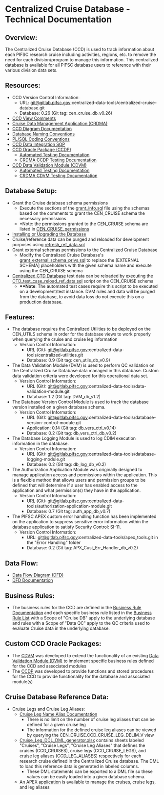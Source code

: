 # Centralized Cruise Database - Technical Documentation

## Overview:
The Centralized Cruise Database (CCD) is used to track information about each PIFSC research cruise including activities, regions, etc. to remove the need for each division/program to manage this information. This centralized database is available for all PIFSC database users to reference with their various division data sets.

## Resources:
-   CCD Version Control Information:
    -   URL: git@gitlab.pifsc.gov:centralized-data-tools/centralized-cruise-database.git
    -   Database: 0.26 (Git tag: cen_cruise_db_v0.26)
-   [CCD View Comments](./centralized_cruise_DB_view_comments.xlsx)
-   [Cruise Data Management Application (CRDMA)](../CRDMA/docs/Cruise%20Data%20Management%20Application%20-%20Technical%20Documentation.md)
-   [CCD Diagram Documentation](./Centralized%20Cruise%20Database%20Diagram%20Documentation.md)
-   [Database Naming Conventions](./Centralized%20Cruise%20Database%20-%20DB%20Naming%20Conventions.md)
-   [PL/SQL Coding Conventions](./Centralized%20Cruise%20Database%20-%20PLSQL%20Coding%20Conventions.md)
-   [CCD Data Integration SOP](./Centralized%20Cruise%20Database%20-%20Data%20Integration%20SOP.md)
-   [CCD Oracle Package (CCDP)](./packages/CCDP/CCDP%20Documentation.md)
    -   [Automated Testing Documentation](./packages/CCDP/test%20cases/CCDP%20Testing%20Documentation.md)
    -   [CRDMA CCDP Testing Documentation](../CRDMA/docs/test_cases/packages/CCDP/CRDMA%20CCDP%20Testing%20Documentation.md)
-   [CCD Data Validation Module (CDVM)](./packages/CDVM/CDVM%20Documentation.md)
    -   [Automated Testing Documentation](./packages/CDVM/test%20cases/CDVM%20Testing%20Documentation.md)
    -   [CRDMA CDVM Testing Documentation](../CRDMA/docs/test_cases/packages/CDVM/CRDMA%20CDVM%20Testing%20Documentation.md)

## Database Setup:
-   Grant the Cruise database schema permissions
    -   Execute the sections of the [grant_info.sql](../SQL/queries/grant_info.sql) file using the schemas based on the comments to grant the CEN_CRUISE schema the necessary permissions
    -   *Note: the permissions granted to the CEN_CRUISE schema are listed in [CEN_CRUISE_permissions](./CEN_CRUISE_permissions.xlsx)
-   [Installing or Upgrading the Database](./Installing%20or%20Upgrading%20the%20Database.md)
-   Cruise/reference data can be purged and reloaded for development purposes using [refresh_ref_data.sql](../SQL/queries/refresh_ref_data.sql)
-   Grant external schemas permissions to the Centralized Cruise Database
    -   Modify the Centralized Cruise Database's [grant_external_schema_privs.sql](../SQL/queries/grant_external_schema_privs.sql) to replace the [EXTERNAL SCHEMA] placeholders with the given schema name and execute using the CEN_CRUISE schema
-   [Centralized CTD Database](https://gitlab.pifsc.gov/centralized-data-tools/centralized-ctd) test data can be reloaded by executing the [CTD_test_case_reload_ref_data.sql](../SQL/queries/Centralized%20CTD/CTD_test_case_reload_ref_data.sql) script on the CEN_CRUISE schema
    -   **\*\*Note**: The automated test cases require this script to be executed on a development/test instance. DVM rules and data will be purged from the database, to avoid data loss do not execute this on a production database.
## Features:
-   The database requires the Centralized Utilities to be deployed on the CEN_UTILS schema in order for the database views to work properly when querying the cruise and cruise leg information
    -   Version Control Information:
        -   URL (Git): git@gitlab.pifsc.gov:centralized-data-tools/centralized-utilities.git
        -   Database: 0.9 (Git tag: cen_utils_db_v0.9)
-   The Data Validation Module (DVM) is used to perform QC validation on the Centralized Cruise Database data managed in this database. Custom data validation criteria were developed for this operational data set.
    -   Version Control Information:
        -   URL (Git): git@gitlab.pifsc.gov:centralized-data-tools/data-validation-module.git
        -   Database: 1.2 (Git tag: DVM_db_v1.2)
-   The Database Version Control Module is used to track the database version installed on a given database schema.
    -   Version Control Information:
        -   URL (Git): git@gitlab.pifsc.gov:centralized-data-tools/database-version-control-module.git
        -   Application: 0.14 (Git tag: db_vers_ctrl_v0.14)
        -   Database: 0.2 (Git tag: db_vers_ctrl_db_v0.2)
-   The Database Logging Module is used to log CDIM execution information in the database.
    -   Version Control Information:
        -   URL (Git): git@gitlab.pifsc.gov:centralized-data-tools/database-logging-module.git
        -   Database: 0.2 (Git tag: db_log_db_v0.2)
-   The Authorization Application Module was originally designed to manage application access and permissions within the application. This is a flexible method that allows users and permission groups to be defined that will determine if a user has enabled access to the application and what permission(s) they have in the application.
    -   Version Control Information:
        -   URL (Git): git@gitlab.pifsc.gov:centralized-data-tools/authorization-application-module.git
        -   Database: 0.7 (Git tag: auth_app_db_v0.7)
-   The PIFSC APEX custom error handling function has been implemented on the application to suppress sensitive error information within the database application to satisfy Security Control: SI-11.
    -   Version Control Information:
        -   URL: git@gitlab.pifsc.gov:centralized-data-tools/apex_tools.git in the "Error Handling" folder
        -   Database: 0.2 (Git tag: APX_Cust_Err_Handler_db_v0.2)

## Data Flow:
-   [Data Flow Diagram (DFD)](./DFD/Centralized%20Cruise%20DFD.pdf)
-   [DFD Documentation](./DFD/Centralized%20Cruise%20Data%20Flow%20Diagram%20Documentation.md)

## Business Rules:
-   The business rules for the CCD are defined in the [Business Rule Documentation](./Centralized%20Cruise%20Database%20-%20Business%20Rule%20Documentation.md) and each specific business rule listed in the [Business Rule List](./Centralized%20Cruise%20Database%20-%20Business%20Rule%20List.xlsx) with a Scope of "Cruise DB" apply to the underlying database and rules with a Scope of "Data QC" apply to the QC criteria used to evaluate Cruise data in the underlying database.

## Custom CCD Oracle Packages:
-   The [CDVM](./packages/CDVM/CDVM%20Documentation.md) was developed to extend the functionality of an existing [Data Validation Module (DVM)](https://gitlab.pifsc.gov/centralized-data-tools/data-validation-module) to implement specific business rules defined for the CCD and associated modules
-   The [CCDP](./packages/CCDP/CCDP%20Documentation.md) was developed to provide functions and stored procedures for the CCD to provide functionality for the database and associated module(s)

## Cruise Database Reference Data:
-   Cruise Legs and Cruise Leg Aliases:
    -   [Cruise Leg Name Alias Documentation](./Cruise%20Leg%20Name%20Alias%20Documentation.md)
        -   There is no limit on the number of cruise leg aliases that can be defined for a given cruise leg
        -   The information for the defined cruise leg aliases can be viewed by querying the CEN_CRUISE.CCD_CRUISE_LEG_DELIM_V view
    -   [Cruise_Leg_DDL_DML_generator.xlsx](./Cruise_Leg_DDL_DML_generator.xlsx) contains sheets labeled "Cruises", "Cruise Legs", "Cruise Leg Aliases" that defines the cruises (CCD_CRUISES), cruise legs (CCD_CRUISE_LEGS), and cruise leg aliases (CCD_LEG_ALIASES) respectively for each research cruise defined in the Centralized Cruise database. The DML to load this reference data is generated in labeled columns.
        -   These DML statements can be exported to a DML file so these values can be easily loaded into a given database schema.
    -   An [APEX application](../CRDMA/docs/Cruise%20Data%20Management%20Application%20-%20Technical%20Documentation.md) is available to manage the cruises, cruise legs, and leg aliases
